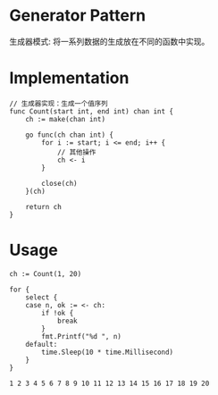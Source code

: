 # Generator Pattern

生成器模式: 将一系列数据的生成放在不同的函数中实现。

# Implementation

```
// 生成器实现：生成一个值序列
func Count(start int, end int) chan int {
	ch := make(chan int)

	go func(ch chan int) {
		for i := start; i <= end; i++ {
			// 其他操作
			ch <- i
		}

		close(ch)
	}(ch)

	return ch
}
```

# Usage

```
ch := Count(1, 20)

for {
    select {
    case n, ok := <- ch:
        if !ok {
            break
        }
        fmt.Printf("%d ", n)
    default:
        time.Sleep(10 * time.Millisecond)
    }
}
```

```
1 2 3 4 5 6 7 8 9 10 11 12 13 14 15 16 17 18 19 20 
```